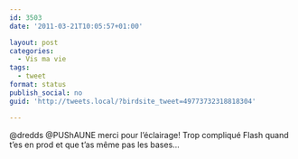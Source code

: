 ```yaml
---
id: 3503
date: '2011-03-21T10:05:57+01:00'

layout: post
categories:
  - Vis ma vie
tags:
  - tweet
format: status
publish_social: no
guid: 'http://tweets.local/?birdsite_tweet=49773732318818304'

---
```


@dredds @PUShAUNE merci pour l’éclairage! Trop compliqué Flash quand t’es en prod et que t’as même pas les bases…